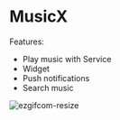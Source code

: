 # MusicX
Features:
  - Play music with Service
  - Widget
  - Push notifications
  - Search music

![ezgifcom-resize](https://user-images.githubusercontent.com/52622713/78559869-53a7cc80-783f-11ea-86b0-ebeeccfdd2b2.gif)
